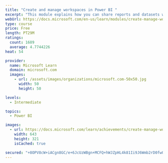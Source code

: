 ```yaml
---
title: "Create and manage workspaces in Power BI "
excerpt: "This module explains how you can share reports and datasets with your users and how to create a deployment strategy that makes sense for you and your organization. Furthermore, you will learn about data lineage in Microsoft Power BI."
webUrl: https://docs.microsoft.com/en-us/learn/modules/create-manage-workspaces-power-bi/
type: course
price: Free
length: PT29M
ratings:
  count: 1689
  average: 4.7744226
heat: 54

provider:
  name: Microsoft Learn
  domain: microsoft.com
  images:
    - url: /assets/images/organizations/microsoft.com-50x50.jpg
      width: 50
      height: 50

levels:
  - Intermediate

topics:
  - Power BI

images:
  - url: https://docs.microsoft.com/learn/achievements/create-manage-workspaces-power-bi-social.png
    width: 643
    height: 321
    isCached: true

secured: "+8OPV8cW+iACgn8GC/e+6JcUzWBgn+MCFQ+hWJZpHL4k81Ii9J6Wmb2rD0fwOFnOd5Y02FXItvgFCiQOTeFjETTQ702Y5dhCDulhGsef97H4AoQJSOeNS8XJDXDWtRkc4qTsxtXS59FD5G+/1sTSUeS0Wqzeo21s1NdakG0pTCsatB+YBpT1mT0CGReLDzkK37bM+V2NTBAcRWVfoLWQY5iehQ6oTBu9BIYpbW3P3lC0OfwuYNK0oQU4I1K1Zi12o3nygwC/7qZyMsqR1QHiYbNGCYXMTOTsBN90xiUDPKDWUetlNj93+VpGNZ0FtPr0UF+aQ7cTu6jbfx4uTetmzJR9Gt4dcltv41f4TwoTn3YouppBET5Mw6LDOErfZdIfLtWYOG4tQgSqdlm2JQgUbG52x5LdMcdbCbRQXZrMieo=;gLj1tpPE8aPFeITcpk9NvA=="
---
```


